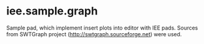 # iee.sample.graph

Sample pad, which implement insert plots into editor with IEE pads. 
Sources from SWTGraph project (http://swtgraph.sourceforge.net) were used.